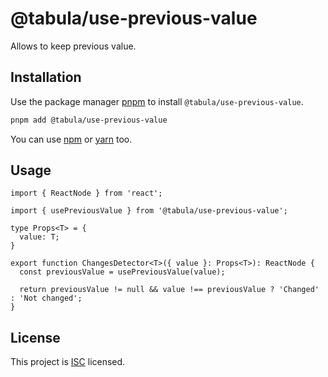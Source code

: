 # @tabula/use-previous-value

Allows to keep previous value.

## Installation

Use the package manager [pnpm](https://pnpm.io) to install `@tabula/use-previous-value`.

```bash
pnpm add @tabula/use-previous-value
```

You can use [npm](https://npmjs.com) or [yarn](https://yarnpkg.com) too.

## Usage

```tsx
import { ReactNode } from 'react';

import { usePreviousValue } from '@tabula/use-previous-value';

type Props<T> = {
  value: T;
}

export function ChangesDetector<T>({ value }: Props<T>): ReactNode {
  const previousValue = usePreviousValue(value);

  return previousValue != null && value !== previousValue ? 'Changed' : 'Not changed';
}
```

## License

This project is [ISC](https://choosealicense.com/licenses/isc/) licensed.
